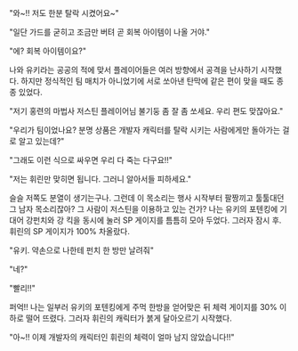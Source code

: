 "와~!! 저도 한분 탈락 시켰어요~" 

"일단 가드를 굳히고 조금만 버텨 곧 회복 아이템이 나올 거야." 

"에? 회복 아이템이요?" 

나와 유키라는 공공의 적에 맞서 플레이어들은 여러 방향에서 공격을 난사하기 시작했다. 하지만 정식적인 팀 매치가 아니었기에 서로 쏘아낸 탄막에 같은 편이 맞을 때도 종종 있었다.

"저기 홍련의 마법사 저스틴 플레이어님 불기둥 좀 잘 좀 쏘세요. 우리 편도 맞잖아요." 

"우리가 팀이었나요? 분명 상품은 개발자 캐릭터를 탈락 시키는 사람에게만 돌아가는 걸로 알고 있는데?" 

"그래도 이런 식으로 싸우면 우리 다 죽는 다구요!!" 

"저는 휘린만 맞히면 됩니다. 그러니 알아서들 피하세요." 

슬슬 저쪽도 분열이 생기는구나.
그런데 이 목소리는 행사 시작부터 팔짱끼고 툴툴대던 그 남자 목소리잖아? 그 사람이 저스틴을 이용하고 있는 건가?
나는 유키의 포텐킹에 기대어 강펀치와 강 킥을 동시에 눌러 SP 게이지를 틈틈히 모아 두었다. 그러자 잠시 후. 휘린의 SP 게이지가 100% 차올랐다.

"유키. 약손으로 나한테 펀치 한 방만 날려줘" 

"네?" 

"빨리!!" 

퍼억!! 나는 일부러 유키의 포텐킹에게 주먹 한방을 얻어맞은 뒤 체력 게이지를 30% 이하로 떨어 뜨렸다. 그러자 휘린의 캐릭터가 붉게 달아오르기 시작했다.

"아~!! 이제 개발자의 캐릭터인 휘린의 체력이 얼마 남지 않았습니다!!" 